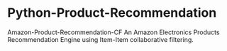 # Python-Product-Recommendation
Amazon-Product-Recommendation-CF  An Amazon Electronics Products Recommendation Engine using Item-Item collaborative filtering.

